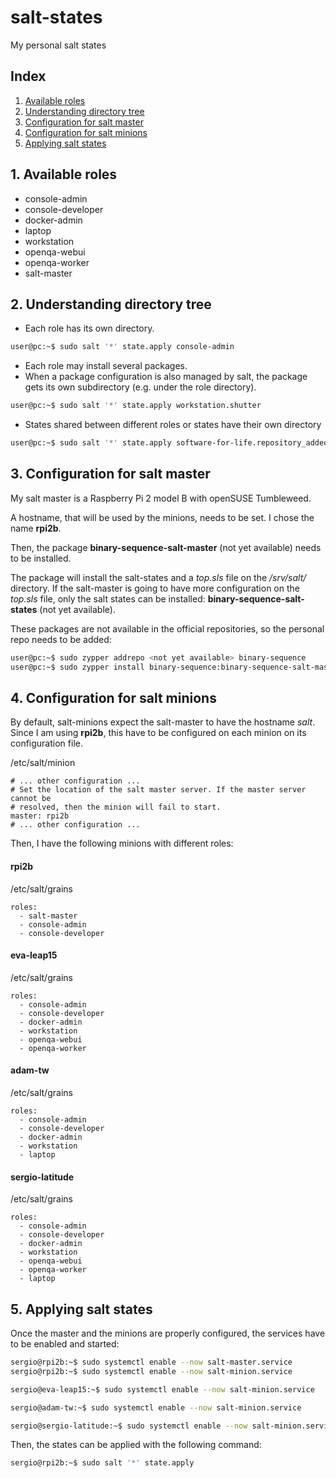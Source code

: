 # salt-states
My personal salt states

## Index

1. [Available roles](#1-available-roles)
2. [Understanding directory tree](#2-understanding-directory-tree)
3. [Configuration for salt master](#3-configuration-for-salt-master)
4. [Configuration for salt minions](#4-configuration-for-salt-minions)
5. [Applying salt states](#5-applying-salt-states)

## 1. Available roles

- console-admin
- console-developer
- docker-admin
- laptop
- workstation
- openqa-webui
- openqa-worker
- salt-master

## 2. Understanding directory tree

- Each role has its own directory.
```bash
user@pc:~$ sudo salt '*' state.apply console-admin
```
- Each role may install several packages.
- When a package configuration is also managed by salt, the package gets its own subdirectory (e.g. under the role directory).
```bash
user@pc:~$ sudo salt '*' state.apply workstation.shutter
```
- States shared between different roles or states have their own directory
```bash
user@pc:~$ sudo salt '*' state.apply software-for-life.repository_added
```

## 3. Configuration for salt master

My salt master is a Raspberry Pi 2 model B with openSUSE Tumbleweed.

A hostname, that will be used by the minions, needs to be set. I chose the name **rpi2b**.

Then, the package **binary-sequence-salt-master** (not yet available) needs to be installed.

The package will install the salt-states and a _top.sls_ file on the _/srv/salt/_ directory. If the salt-master is going to have more configuration on the _top.sls_ file, only the salt states can be installed:
**binary-sequence-salt-states** (not yet available).

These packages are not available in the official repositories, so the personal repo needs to be added:

```bash
user@pc:~$ sudo zypper addrepo <not yet available> binary-sequence
user@pc:~$ sudo zypper install binary-sequence:binary-sequence-salt-master
```

## 4. Configuration for salt minions

By default, salt-minions expect the salt-master to have the hostname _salt_. Since I am using **rpi2b**, this have to be configured on each minion on its configuration file.

/etc/salt/minion

```salt
# ... other configuration ...
# Set the location of the salt master server. If the master server cannot be
# resolved, then the minion will fail to start.
master: rpi2b
# ... other configuration ...
```

Then, I have the following minions with different roles:

#### rpi2b

/etc/salt/grains

```salt
roles:
  - salt-master
  - console-admin
  - console-developer
```

#### eva-leap15

/etc/salt/grains

```salt
roles:
  - console-admin
  - console-developer
  - docker-admin
  - workstation
  - openqa-webui
  - openqa-worker
```

#### adam-tw

/etc/salt/grains

```salt
roles:
  - console-admin
  - console-developer
  - docker-admin
  - workstation
  - laptop
```

#### sergio-latitude

/etc/salt/grains

```salt
roles:
  - console-admin
  - console-developer
  - docker-admin
  - workstation
  - openqa-webui
  - openqa-worker
  - laptop
```

## 5. Applying salt states

Once the master and the minions are properly configured, the services have to be enabled and started:

```bash
sergio@rpi2b:~$ sudo systemctl enable --now salt-master.service
sergio@rpi2b:~$ sudo systemctl enable --now salt-minion.service
```

```bash
sergio@eva-leap15:~$ sudo systemctl enable --now salt-minion.service
```

```bash
sergio@adam-tw:~$ sudo systemctl enable --now salt-minion.service
```

```bash
sergio@sergio-latitude:~$ sudo systemctl enable --now salt-minion.service
```

Then, the states can be applied with the following command:

```bash
sergio@rpi2b:~$ sudo salt '*' state.apply
```
